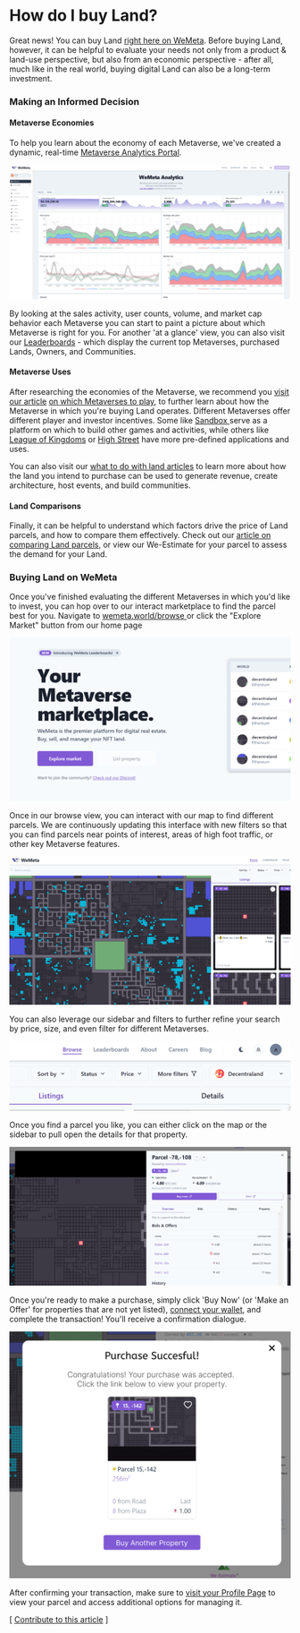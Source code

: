 # How do I buy Land?

Great news! You can buy Land [right here on WeMeta](https://wemeta.world). Before buying Land, however, it can be helpful to evaluate your needs not only from a product & land-use perspective, but also from an economic perspective - after all, much like in the real world, buying digital Land can also be a long-term investment.

### Making an Informed Decision

#### Metaverse Economies

To help you learn about the economy of each Metaverse, we've created a dynamic, real-time [Metaverse Analytics Portal](https://analytics.wemeta.world).&#x20;

![WeMeta Metaverse Analytics Portal](<../../.gitbook/assets/image (5) (1).png>)

By looking at the sales activity, user counts, volume, and market cap behavior each Metaverse you can start to paint a picture about which Metaverse is right for you. For another 'at a glance' view, you can also visit our [Leaderboards](https://wemeta.world/leaderboards/lands) - which display the current top Metaverses, purchased Lands, Owners, and Communities.

#### Metaverse Uses

After researching the economies of the Metaverse, we recommend you [visit our article](which-metaverse-should-i-play.md) [on which Metaverses to play](which-metaverse-should-i-play.md), to further learn about how the Metaverse in which you're buying Land operates. Different Metaverses offer different player and investor incentives. Some like [Sandbox ](https://www.sandbox.game/en/)serve as a platform on which to build other games and activities, while others like [League of Kingdoms](https://www.leagueofkingdoms.com) or [High Street](https://www.highstreet.market) have more pre-defined applications and uses.

You can also visit our [what to do with land articles](what-can-i-do-with-land/) to learn more about how the land you intend to purchase can be used to generate revenue, create architecture, host events, and build communities.

#### Land Comparisons

Finally, it can be helpful to understand which factors drive the price of Land parcels, and how to compare them effectively. Check out our [article on comparing Land parcels](how-should-i-compare-parcels.md), or view our We-Estimate for your parcel to assess the demand for your Land.



### Buying Land on WeMeta

Once you've finished evaluating the different Metaverses in which you'd like to invest, you can hop over to our interact marketplace to find the parcel best for you. Navigate to [wemeta.world/browse ](https://wemeta.world/browse)or click the "Explore Market" button from our home page

![WeMeta Homepage](<../../.gitbook/assets/image (9) (1) (1).png>)



Once in our browse view, you can interact with our map to find different parcels. We are continuously updating this interface with new filters so that you can find parcels near points of interest, areas of high foot traffic, or other key Metaverse features.

![Interactive Decentraland Map](<../../.gitbook/assets/image (6).png>)

You can also leverage our sidebar and filters to further refine your search by price, size, and even filter for different Metaverses.

![Sidebar Filters](<../../.gitbook/assets/image (7).png>)

Once you find a parcel you like, you can either click on the map or the sidebar to pull open the details for that property.

![Parcel Details](<../../.gitbook/assets/image (4) (1).png>)

Once you're ready to make a purchase, simply click 'Buy Now' (or 'Make an Offer' for properties that are not yet listed), [connect your wallet](../what-is-the-metaverse/digital-wallets.md), and complete the transaction! You'll receive a confirmation dialogue.

![Confirmation Dialog](<../../.gitbook/assets/image (8).png>)

After confirming your transaction, make sure to [visit your Profile Page](https://www.wemeta.world/profile/properties) to view your parcel and access additional options for managing it.&#x20;



\[ [Contribute to this article](https://github.com/the-metaverse/public-wiki) ]
